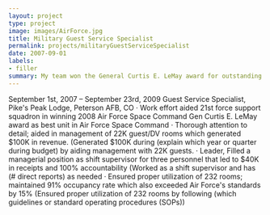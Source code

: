 ```yaml
---
layout: project
type: project
image: images/AirForce.jpg
title: Military Guest Service Specialist
permalink: projects/militaryGuestServiceSpecialist
date: 2007-09-01
labels:
- filler
summary: My team won the General Curtis E. LeMay award for outstanding service in a Dining Facility.
---
```


September 1st, 2007 – September 23rd, 2009 Guest Service Specialist,  Pike's Peak Lodge, Peterson AFB, CO 
· Work effort aided 21st force support squadron in winning 2008 Air Force Space Command Gen Curtis E. LeMay award as best unit in Air Force Space Command
· Thorough attention to detail; aided in management of 22K guest/DV rooms which generated $100K in revenue. (Generated $100K during (explain which year or quarter during budget) by aiding management with 22K guests.
· Leader,  Filled a managerial position as shift supervisor for three personnel that led to $40K in receipts and 100% accountability  (Worked as a shift supervisor and has (# direct reports) as needed
· Ensured proper utilization of 232 rooms; maintained 91% occupancy rate which also exceeded Air Force's standards by 15% (Ensured proper utilization of 232 rooms by following (which guidelines or standard operating procedures (SOPs))
